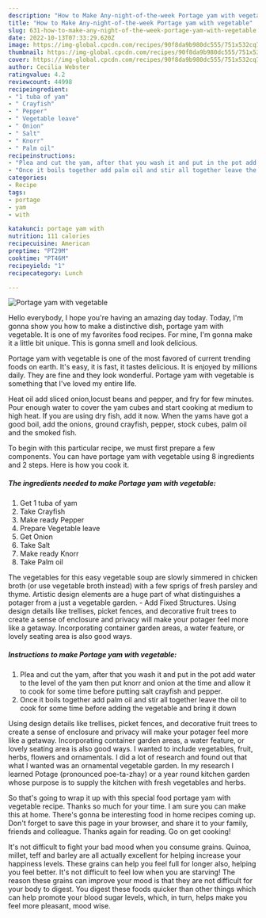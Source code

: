 ```yaml
---
description: "How to Make Any-night-of-the-week Portage yam with vegetable"
title: "How to Make Any-night-of-the-week Portage yam with vegetable"
slug: 631-how-to-make-any-night-of-the-week-portage-yam-with-vegetable
date: 2022-10-13T07:33:29.620Z
image: https://img-global.cpcdn.com/recipes/90f8da9b980dc555/751x532cq70/portage-yam-with-vegetable-recipe-main-photo.jpg
thumbnail: https://img-global.cpcdn.com/recipes/90f8da9b980dc555/751x532cq70/portage-yam-with-vegetable-recipe-main-photo.jpg
cover: https://img-global.cpcdn.com/recipes/90f8da9b980dc555/751x532cq70/portage-yam-with-vegetable-recipe-main-photo.jpg
author: Cecilia Webster
ratingvalue: 4.2
reviewcount: 44998
recipeingredient:
- "1 tuba of yam"
- " Crayfish"
- " Pepper"
- " Vegetable leave"
- " Onion"
- " Salt"
- " Knorr"
- " Palm oil"
recipeinstructions:
- "Plea and cut the yam, after that you wash it and put in the pot add water to the level of the yam then put knorr and onion at the time and allow it to cook for some time before putting salt crayfish and pepper."
- "Once it boils together add palm oil and stir all together leave the oil to cook for some time before adding the vegetable and bring it down"
categories:
- Recipe
tags:
- portage
- yam
- with

katakunci: portage yam with 
nutrition: 111 calories
recipecuisine: American
preptime: "PT29M"
cooktime: "PT46M"
recipeyield: "1"
recipecategory: Lunch

---
```



![Portage yam with vegetable](https://img-global.cpcdn.com/recipes/90f8da9b980dc555/751x532cq70/portage-yam-with-vegetable-recipe-main-photo.jpg)

Hello everybody, I hope you're having an amazing day today. Today, I'm gonna show you how to make a distinctive dish, portage yam with vegetable. It is one of my favorites food recipes. For mine, I'm gonna make it a little bit unique. This is gonna smell and look delicious.

Portage yam with vegetable is one of the most favored of current trending foods on earth. It's easy, it is fast, it tastes delicious. It is enjoyed by millions daily. They are fine and they look wonderful. Portage yam with vegetable is something that I've loved my entire life.

Heat oil add sliced onion,locust beans and pepper, and fry for few minutes. Pour enough water to cover the yam cubes and start cooking at medium to high heat. If you are using dry fish, add it now. When the yams have got a good boil, add the onions, ground crayfish, pepper, stock cubes, palm oil and the smoked fish.


To begin with this particular recipe, we must first prepare a few components. You can have portage yam with vegetable using 8 ingredients and 2 steps. Here is how you cook it.

<!--inarticleads1-->

##### The ingredients needed to make Portage yam with vegetable:

1. Get 1 tuba of yam
1. Take  Crayfish
1. Make ready  Pepper
1. Prepare  Vegetable leave
1. Get  Onion
1. Take  Salt
1. Make ready  Knorr
1. Take  Palm oil


The vegetables for this easy vegetable soup are slowly simmered in chicken broth (or use vegetable broth instead) with a few sprigs of fresh parsley and thyme. Artistic design elements are a huge part of what distinguishes a potager from a just a vegetable garden. - Add Fixed Structures. Using design details like trellises, picket fences, and decorative fruit trees to create a sense of enclosure and privacy will make your potager feel more like a getaway. Incorporating container garden areas, a water feature, or lovely seating area is also good ways. 

<!--inarticleads2-->

##### Instructions to make Portage yam with vegetable:

1. Plea and cut the yam, after that you wash it and put in the pot add water to the level of the yam then put knorr and onion at the time and allow it to cook for some time before putting salt crayfish and pepper.
1. Once it boils together add palm oil and stir all together leave the oil to cook for some time before adding the vegetable and bring it down


Using design details like trellises, picket fences, and decorative fruit trees to create a sense of enclosure and privacy will make your potager feel more like a getaway. Incorporating container garden areas, a water feature, or lovely seating area is also good ways. I wanted to include vegetables, fruit, herbs, flowers and ornamentals. I did a lot of research and found out that what I wanted was an ornamental vegetable garden. In my research I learned Potage (pronounced poe-ta-zhay) or a year round kitchen garden whose purpose is to supply the kitchen with fresh vegetables and herbs. 

So that's going to wrap it up with this special food portage yam with vegetable recipe. Thanks so much for your time. I am sure you can make this at home. There's gonna be interesting food in home recipes coming up. Don't forget to save this page in your browser, and share it to your family, friends and colleague. Thanks again for reading. Go on get cooking!

It's not difficult to fight your bad mood when you consume grains. Quinoa, millet, teff and barley are all actually excellent for helping increase your happiness levels. These grains can help you feel full for longer also, helping you feel better. It's not difficult to feel low when you are starving! The reason these grains can improve your mood is that they are not difficult for your body to digest. You digest these foods quicker than other things which can help promote your blood sugar levels, which, in turn, helps make you feel more pleasant, mood wise.
